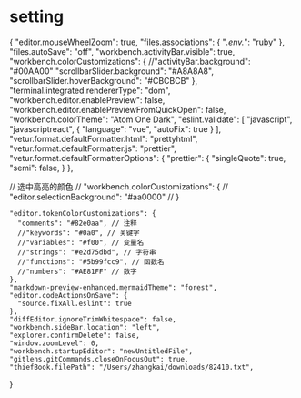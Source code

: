 # setting

{
    "editor.mouseWheelZoom": true,
    "files.associations": {
      "*.env.*": "ruby"
    },
    "files.autoSave": "off",
    "workbench.activityBar.visible": true,
    "workbench.colorCustomizations": {
      //"activityBar.background": "#00AA00"
      "scrollbarSlider.background": "#A8A8A8",
      "scrollbarSlider.hoverBackground": "#CBCBCB"
    },  
    "terminal.integrated.rendererType": "dom",
    "workbench.editor.enablePreview": false,
    "workbench.editor.enablePreviewFromQuickOpen": false,
    "workbench.colorTheme": "Atom One Dark",
    "eslint.validate": [
      "javascript",
      "javascriptreact",
      {
        "language": "vue",
        "autoFix": true
      }
    ],
    "vetur.format.defaultFormatter.html": "prettyhtml",
    "vetur.format.defaultFormatter.js": "prettier",
    "vetur.format.defaultFormatterOptions": {
      "prettier": {
        "singleQuote": true,
        "semi": false,
      }
    },
  
   // 选中高亮的颜色
  //  "workbench.colorCustomizations": {
  //   "editor.selectionBackground": "#aa0000"
  // }
  
    "editor.tokenColorCustomizations": {
      "comments": "#82e0aa", // 注释
      //"keywords": "#0a0", // 关键字
      //"variables": "#f00", // 变量名
      //"strings": "#e2d75dbd", // 字符串
      //"functions": "#5b99fcc9", // 函数名
      //"numbers": "#AE81FF" // 数字
    },
    "markdown-preview-enhanced.mermaidTheme": "forest",
    "editor.codeActionsOnSave": {
      "source.fixAll.eslint": true
    },
    "diffEditor.ignoreTrimWhitespace": false,
    "workbench.sideBar.location": "left",
    "explorer.confirmDelete": false,
    "window.zoomLevel": 0,
    "workbench.startupEditor": "newUntitledFile",
    "gitlens.gitCommands.closeOnFocusOut": true,
    "thiefBook.filePath": "/Users/zhangkai/downloads/82410.txt",
   
  }
